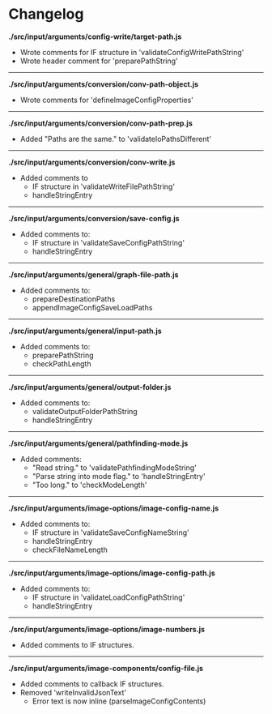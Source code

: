 # Changelog

**./src/input/arguments/config-write/target-path.js**
* Wrote comments for IF structure in 'validateConfigWritePathString'
* Wrote header comment for 'preparePathString'

---

**./src/input/arguments/conversion/conv-path-object.js**
* Wrote comments for 'defineImageConfigProperties'

---

**./src/input/arguments/conversion/conv-path-prep.js**
* Added "Paths are the same." to 'validateIoPathsDifferent'

---

**./src/input/arguments/conversion/conv-write.js**
* Added comments to
	* IF structure in 'validateWriteFilePathString'
	* handleStringEntry

---

**./src/input/arguments/conversion/save-config.js**
* Added comments to:
	* IF structure in 'validateSaveConfigPathString'
	* handleStringEntry

---

**./src/input/arguments/general/graph-file-path.js**
* Added comments to:
	* prepareDestinationPaths
	* appendImageConfigSaveLoadPaths

---

**./src/input/arguments/general/input-path.js**
* Added comments to:
	* preparePathString
	* checkPathLength

---

**./src/input/arguments/general/output-folder.js**
* Added comments to:
	* validateOutputFolderPathString
	* handleStringEntry

---

**./src/input/arguments/general/pathfinding-mode.js**
* Added comments:
	* "Read string." to 'validatePathfindingModeString'
	* "Parse string into mode flag." to 'handleStringEntry'
	* "Too long." to 'checkModeLength'

---

**./src/input/arguments/image-options/image-config-name.js**
* Added comments to:
	* IF structure in 'validateSaveConfigNameString'
	* handleStringEntry
	* checkFileNameLength

---

**./src/input/arguments/image-options/image-config-path.js**
* Added comments to:
	* IF structure in 'validateLoadConfigPathString'
	* handleStringEntry

---

**./src/input/arguments/image-options/image-numbers.js**
* Added comments to IF structures.

---

**./src/input/arguments/image-components/config-file.js**
* Added comments to callback IF structures.
* Removed 'writeInvalidJsonText'
	* Error text is now inline (parseImageConfigContents)


